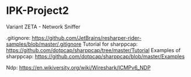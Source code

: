 # IPK-Project2

Variant ZETA - Network Sniffer


.gitignore:
https://github.com/JetBrains/resharper-rider-samples/blob/master/.gitignore
Tutorial for sharppcap:
https://github.com/dotpcap/sharppcap/tree/master/Tutorial
Examples of sharppcap:
https://github.com/dotpcap/sharppcap/blob/master/Examples

Ndp:
https://en.wikiversity.org/wiki/Wireshark/ICMPv6_NDP